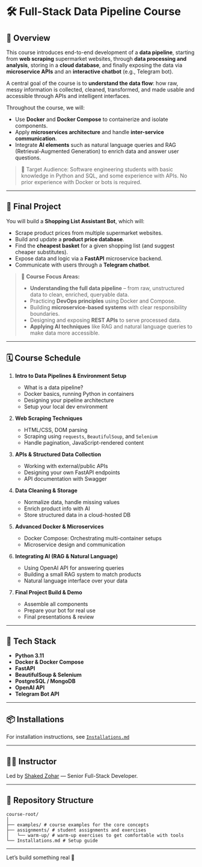 # 🛠️ Full-Stack Data Pipeline Course

## 📌 Overview

This course introduces end-to-end development of a **data pipeline**, starting from **web scraping** supermarket websites, through **data processing and analysis**, storing in a **cloud database**, and finally exposing the data via **microservice APIs** and an **interactive chatbot** (e.g., Telegram bot).

A central goal of the course is to **understand the data flow**: how raw, messy information is collected, cleaned, transformed, and made usable and accessible through APIs and intelligent interfaces.

Throughout the course, we will:

- Use **Docker** and **Docker Compose** to containerize and isolate components.
- Apply **microservices architecture** and handle **inter-service communication**.
- Integrate **AI elements** such as natural language queries and RAG (Retrieval-Augmented Generation) to enrich data and answer user questions.

> 🎯 Target Audience: Software engineering students with basic knowledge in Python and SQL, and some experience with APIs. No prior experience with Docker or bots is required.

---

## 🧪 Final Project

You will build a **Shopping List Assistant Bot**, which will:

- Scrape product prices from multiple supermarket websites.
- Build and update a **product price database**.
- Find the **cheapest basket** for a given shopping list (and suggest cheaper substitutes).
- Expose data and logic via a **FastAPI** microservice backend.
- Communicate with users through a **Telegram chatbot**.

> 🎯 **Course Focus Areas:**
>
> - **Understanding the full data pipeline** – from raw, unstructured data to clean, enriched, queryable data.
> - Practicing **DevOps principles** using Docker and Compose.
> - Building **microservice-based systems** with clear responsibility boundaries.
> - Designing and exposing **REST APIs** to serve processed data.
> - **Applying AI techniques** like RAG and natural language queries to make data more accessible.

---

## 🗓️ Course Schedule

1. **Intro to Data Pipelines & Environment Setup**

   - What is a data pipeline?
   - Docker basics, running Python in containers
   - Designing your pipeline architecture
   - Setup your local dev environment

2. **Web Scraping Techniques**

   - HTML/CSS, DOM parsing
   - Scraping using `requests`, `BeautifulSoup`, and `Selenium`
   - Handle pagination, JavaScript-rendered content

3. **APIs & Structured Data Collection**

   - Working with external/public APIs
   - Designing your own FastAPI endpoints
   - API documentation with Swagger

4. **Data Cleaning & Storage**

   - Normalize data, handle missing values
   - Enrich product info with AI
   - Store structured data in a cloud-hosted DB

5. **Advanced Docker & Microservices**

   - Docker Compose: Orchestrating multi-container setups
   - Microservice design and communication

6. **Integrating AI (RAG & Natural Language)**

   - Using OpenAI API for answering queries
   - Building a small RAG system to match products
   - Natural language interface over your data

7. **Final Project Build & Demo**
   - Assemble all components
   - Prepare your bot for real use
   - Final presentations & review

---

## 🧰 Tech Stack

- **Python 3.11**
- **Docker & Docker Compose**
- **FastAPI**
- **BeautifulSoup & Selenium**
- **PostgreSQL / MongoDB**
- **OpenAI API**
- **Telegram Bot API**

---

## 📦 Installations

For installation instructions, see [`Installations.md`](./Installations.md)

---

## 👩‍🏫 Instructor

Led by [Shaked Zohar](https://github.com/ShakedZrihen) — Senior Full-Stack Developer.

---

## 📁 Repository Structure

```
course-root/
│
├── examples/ # course examples for the core concepts
├── assignments/ # student assignments and exercises
│   └── warm-up/ # warm-up exercises to get comfortable with tools
└── Installations.md # Setup guide
```

---

Let’s build something real 🚀
